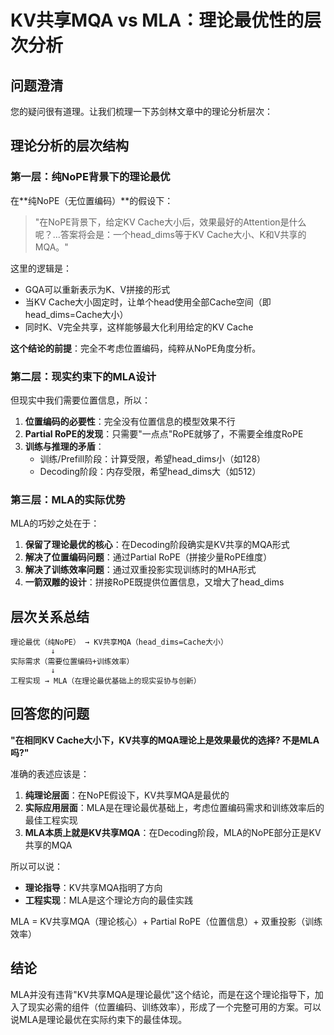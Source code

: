 # KV共享MQA vs MLA：理论最优性的层次分析

## 问题澄清

您的疑问很有道理。让我们梳理一下苏剑林文章中的理论分析层次：

## 理论分析的层次结构

### 第一层：纯NoPE背景下的理论最优

在**纯NoPE（无位置编码）**的假设下：

> "在NoPE背景下，给定KV Cache大小后，效果最好的Attention是什么呢？...答案将会是：一个head_dims等于KV Cache大小、K和V共享的MQA。"

这里的逻辑是：
- GQA可以重新表示为K、V拼接的形式
- 当KV Cache大小固定时，让单个head使用全部Cache空间（即head_dims=Cache大小）
- 同时K、V完全共享，这样能够最大化利用给定的KV Cache

**这个结论的前提**：完全不考虑位置编码，纯粹从NoPE角度分析。

### 第二层：现实约束下的MLA设计

但现实中我们需要位置信息，所以：

1. **位置编码的必要性**：完全没有位置信息的模型效果不行
2. **Partial RoPE的发现**：只需要"一点点"RoPE就够了，不需要全维度RoPE
3. **训练与推理的矛盾**：
   - 训练/Prefill阶段：计算受限，希望head_dims小（如128）
   - Decoding阶段：内存受限，希望head_dims大（如512）

### 第三层：MLA的实际优势

MLA的巧妙之处在于：

1. **保留了理论最优的核心**：在Decoding阶段确实是KV共享的MQA形式
2. **解决了位置编码问题**：通过Partial RoPE（拼接少量RoPE维度）
3. **解决了训练效率问题**：通过双重投影实现训练时的MHA形式
4. **一箭双雕的设计**：拼接RoPE既提供位置信息，又增大了head_dims

## 层次关系总结

```
理论最优（纯NoPE） → KV共享MQA（head_dims=Cache大小）
         ↓
实际需求（需要位置编码+训练效率）
         ↓  
工程实现 → MLA（在理论最优基础上的现实妥协与创新）
```

## 回答您的问题

**"在相同KV Cache大小下，KV共享的MQA理论上是效果最优的选择? 不是MLA吗?"**

准确的表述应该是：

1. **纯理论层面**：在NoPE假设下，KV共享MQA是最优的
2. **实际应用层面**：MLA是在理论最优基础上，考虑位置编码需求和训练效率后的最佳工程实现
3. **MLA本质上就是KV共享MQA**：在Decoding阶段，MLA的NoPE部分正是KV共享的MQA

所以可以说：
- **理论指导**：KV共享MQA指明了方向
- **工程实现**：MLA是这个理论方向的最佳实践

MLA = KV共享MQA（理论核心）+ Partial RoPE（位置信息）+ 双重投影（训练效率）

## 结论

MLA并没有违背"KV共享MQA是理论最优"这个结论，而是在这个理论指导下，加入了现实必需的组件（位置编码、训练效率），形成了一个完整可用的方案。可以说MLA是理论最优在实际约束下的最佳体现。